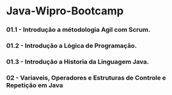 # Java-Wipro-Bootcamp


### 01.1 - Introdução a métodologia Agil com Scrum.
### 01.2 - Introdução a Lógica de Programação.
### 01.3 - Introdução a Historia da Linguagem Java.

### 02 - Variaveis, Operadores e Estruturas de Controle e Repetição em Java

#

